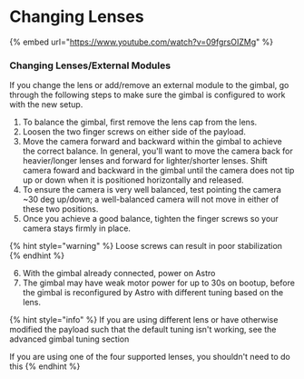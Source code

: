 # Changing Lenses

{% embed url="https://www.youtube.com/watch?v=09fgrsOIZMg" %}

### Changing Lenses/External Modules

If you change the lens or add/remove an external module to the gimbal, go through the following steps to make sure the gimbal is configured to work with the new setup.

1. To balance the gimbal, first remove the lens cap from the lens.
2. Loosen the two finger screws on either side of the payload.&#x20;
3. Move the camera forward and backward within the gimbal to achieve the correct balance. In general, you'll want to move the camera back for heavier/longer lenses and forward for lighter/shorter lenses. Shift camera foward and backward in the gimbal until the camera does not tip up or down when it is positioned horizontally and released.
4. To ensure the camera is very well balanced, test pointing the camera \~30 deg up/down; a well-balanced camera will not move in either of these two positions.&#x20;
5. Once you achieve a good balance, tighten the finger screws so your camera stays firmly in place.

{% hint style="warning" %}
Loose screws can result in poor stabilization
{% endhint %}

6. With the gimbal already connected, power on Astro&#x20;
7. The gimbal may have weak motor power for up to 30s on bootup, before the gimbal is reconfigured by Astro with different tuning based on the lens.&#x20;

{% hint style="info" %}
If you are using different lens or have otherwise modified the payload such that the default tuning isn't working,  see the advanced gimbal tuning section



If you are using one of the four supported lenses, you shouldn't need to do this
{% endhint %}
